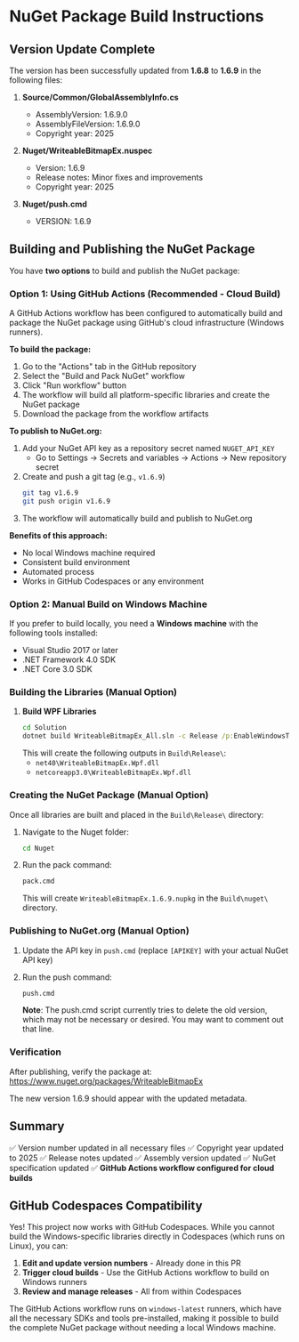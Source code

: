 # NuGet Package Build Instructions

## Version Update Complete

The version has been successfully updated from **1.6.8** to **1.6.9** in the following files:

1. **Source/Common/GlobalAssemblyInfo.cs**
   - AssemblyVersion: 1.6.9.0
   - AssemblyFileVersion: 1.6.9.0
   - Copyright year: 2025

2. **Nuget/WriteableBitmapEx.nuspec**
   - Version: 1.6.9
   - Release notes: Minor fixes and improvements
   - Copyright year: 2025

3. **Nuget/push.cmd**
   - VERSION: 1.6.9

## Building and Publishing the NuGet Package

You have **two options** to build and publish the NuGet package:

### Option 1: Using GitHub Actions (Recommended - Cloud Build)

A GitHub Actions workflow has been configured to automatically build and package the NuGet package using GitHub's cloud infrastructure (Windows runners).

**To build the package:**
1. Go to the "Actions" tab in the GitHub repository
2. Select the "Build and Pack NuGet" workflow
3. Click "Run workflow" button
4. The workflow will build all platform-specific libraries and create the NuGet package
5. Download the package from the workflow artifacts

**To publish to NuGet.org:**
1. Add your NuGet API key as a repository secret named `NUGET_API_KEY`
   - Go to Settings → Secrets and variables → Actions → New repository secret
2. Create and push a git tag (e.g., `v1.6.9`)
   ```bash
   git tag v1.6.9
   git push origin v1.6.9
   ```
3. The workflow will automatically build and publish to NuGet.org

**Benefits of this approach:**
- No local Windows machine required
- Consistent build environment
- Automated process
- Works in GitHub Codespaces or any environment

### Option 2: Manual Build on Windows Machine

If you prefer to build locally, you need a **Windows machine** with the following tools installed:
- Visual Studio 2017 or later
- .NET Framework 4.0 SDK
- .NET Core 3.0 SDK

### Building the Libraries (Manual Option)

1. **Build WPF Libraries**
   ```cmd
   cd Solution
   dotnet build WriteableBitmapEx_All.sln -c Release /p:EnableWindowsTargeting=true
   ```
   This will create the following outputs in `Build\Release\`:
   - `net40\WriteableBitmapEx.Wpf.dll`
   - `netcoreapp3.0\WriteableBitmapEx.Wpf.dll`

### Creating the NuGet Package (Manual Option)

Once all libraries are built and placed in the `Build\Release\` directory:

1. Navigate to the Nuget folder:
   ```cmd
   cd Nuget
   ```

2. Run the pack command:
   ```cmd
   pack.cmd
   ```
   This will create `WriteableBitmapEx.1.6.9.nupkg` in the `Build\nuget\` directory.

### Publishing to NuGet.org (Manual Option)

1. Update the API key in `push.cmd` (replace `[APIKEY]` with your actual NuGet API key)

2. Run the push command:
   ```cmd
   push.cmd
   ```
   
   **Note**: The push.cmd script currently tries to delete the old version, which may not be necessary or desired. You may want to comment out that line.

### Verification

After publishing, verify the package at:
https://www.nuget.org/packages/WriteableBitmapEx

The new version 1.6.9 should appear with the updated metadata.

## Summary

✅ Version number updated in all necessary files
✅ Copyright year updated to 2025
✅ Release notes updated
✅ Assembly version updated
✅ NuGet specification updated
✅ **GitHub Actions workflow configured for cloud builds**

## GitHub Codespaces Compatibility

Yes! This project now works with GitHub Codespaces. While you cannot build the Windows-specific libraries directly in Codespaces (which runs on Linux), you can:

1. **Edit and update version numbers** - Already done in this PR
2. **Trigger cloud builds** - Use the GitHub Actions workflow to build on Windows runners
3. **Review and manage releases** - All from within Codespaces

The GitHub Actions workflow runs on `windows-latest` runners, which have all the necessary SDKs and tools pre-installed, making it possible to build the complete NuGet package without needing a local Windows machine.
